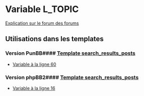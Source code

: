 # Variable L_TOPIC
[Explication sur le forum des forums](http://forum.forumactif.com/t294113-listing-des-variables#L_TOPIC)
## Utilisations dans les templates
### Version PunBB#### [Template search_results_posts](punbb/search_results_posts.md)
* [Variable à la ligne 60](../punbb/search_results_posts.tpl#L60)
### Version phpBB2#### [Template search_results_posts](subsilver/search_results_posts.md)
* [Variable à la ligne 16](../subsilver/search_results_posts.tpl#L16)